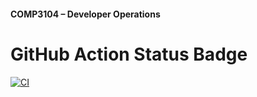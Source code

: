 #### COMP3104 – Developer Operations

# GitHub Action Status Badge
[![CI](https://github.com/jezrilcalivoso/comp3104/actions/workflows/ci.yml/badge.svg)](https://github.com/jezrilcalivoso/comp3104/actions/workflows/ci.yml)